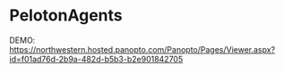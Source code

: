 # PelotonAgents

DEMO: https://northwestern.hosted.panopto.com/Panopto/Pages/Viewer.aspx?id=f01ad76d-2b9a-482d-b5b3-b2e901842705 

